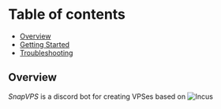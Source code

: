 # Table of contents
- [Overview](#overview)
- [Getting Started](#getting-started)
- [Troubleshooting](#troubleshooting)

## Overview
*SnapVPS* is a discord bot for creating VPSes based on ![Incus](https://linuxcontainers.org/incus/)
